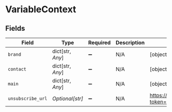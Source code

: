 # VariableContext


## Fields

| Field                                                     | Type                                                      | Required                                                  | Description                                               | Example                                                   |
| --------------------------------------------------------- | --------------------------------------------------------- | --------------------------------------------------------- | --------------------------------------------------------- | --------------------------------------------------------- |
| `brand`                                                   | dict[str, *Any*]                                          | :heavy_minus_sign:                                        | N/A                                                       | [object Object]                                           |
| `contact`                                                 | dict[str, *Any*]                                          | :heavy_minus_sign:                                        | N/A                                                       | [object Object]                                           |
| `main`                                                    | dict[str, *Any*]                                          | :heavy_minus_sign:                                        | N/A                                                       | [object Object]                                           |
| `unsubscribe_url`                                         | *Optional[str]*                                           | :heavy_minus_sign:                                        | N/A                                                       | https://consent.sls.epilot.io/v1/unsubscribe?token=abc123 |